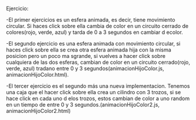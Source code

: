 Ejercicio:

-El primer ejercicios es un esfera animada, es decir, tiene movimiento circular. Si haces click sobre ella cambia de color en un circuito cerrado de colores(rojo, verde, azul) y tarda de 0 a 3 segundos en cambiar d ecolor.

-El segundo ejercicio es una esfera animada con movimiento circular, si haces click sobre ella se crea otra esfera animada hija con la misma posicion pero un poco ma sgrande, si vuelves a hacer click sobre cualquiera de las dos esferas, cambian de color en un circuito cerrado(rojo, verde, azul) tradano entre 0 y 3 segundos(animacionHijoColor.js, animacionHijoColor.html).

-El tercer ejercicio es el segundo más una nueva implementacion. Tenemos una caja que el hacer click sobre ella crea un cilindro con 3 trozos, si se hace click en cada uno d elos trozos, estos cambian de color a uno random en un tiempo de entre 0 y 3 segundos.(animacionHijoColor2.js, animacionHijoColor2.html)
